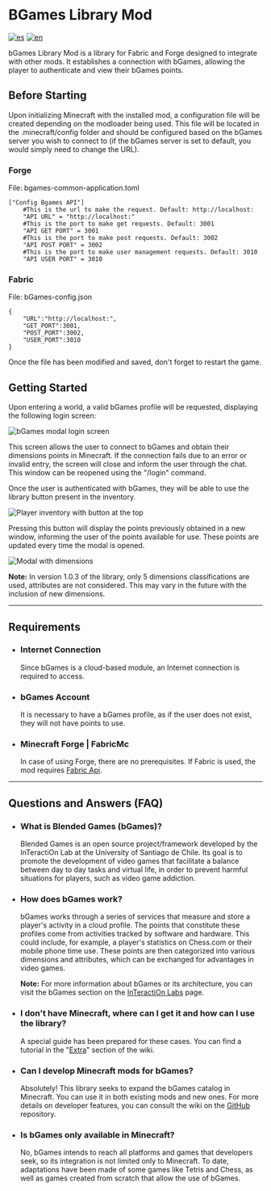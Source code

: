 # BGames Library Mod
[![es](https://img.shields.io/badge/lang-es-green.svg)](./docs/README-ES.md)
[![en](https://img.shields.io/badge/lang-en-blue.svg)](./README.md)

bGames Library Mod is a library for Fabric and Forge designed to integrate with other mods. It establishes a connection with bGames, allowing the player to authenticate and view their bGames points.
## Before Starting
Upon initializing Minecraft with the installed mod, a configuration file will be created depending on the modloader being used. This file will be located in the .minecraft/config folder and should be configured based on the bGames server you wish to connect to (if the bGames server is set to default, you would simply need to change the URL).

### Forge
File: bgames-common-application.toml

    ["Config Bgames API"]
        #This is the url to make the request. Default: http://localhost:
        "API URL" = "http://localhost:"
        #This is the port to make get requests. Default: 3001
        "API GET PORT" = 3001
        #This is the port to make post requests. Default: 3002
        "API POST PORT" = 3002
        #This is the port to make user management requests. Default: 3010
        "API USER PORT" = 3010

### Fabric
File: bGames-config.json

    {
        "URL":"http://localhost:",
        "GET_PORT":3001,
        "POST_PORT":3002,
        "USER_PORT":3010
    }

Once the file has been modified and saved, don't forget to restart the game.

## Getting Started
Upon entering a world, a valid bGames profile will be requested, displaying the following login screen:

![bGames modal login screen](https://drive.google.com/uc?export=view&id=1AJ1Xfk4d5Xty88Yfup73VBMm5RyqbFpN)

This screen allows the user to connect to bGames and obtain their dimensions points in Minecraft. If the connection fails due to an error or invalid entry, the screen will close and inform the user through the chat. This window can be reopened using the "/login" command. 

Once the user is authenticated with bGames, they will be able to use the library button present in the inventory.

![Player inventory with button at the top](https://drive.google.com/uc?export=view&id=1O8BM-daC16On-hyt3umy52oSQ3RzO32K)

Pressing this button will display the points previously obtained in a new window, informing the user of the points available for use. These points are updated every time the modal is opened.

![Modal with dimensions](https://drive.google.com/uc?export=view&id=15WxeedXBPX0Pjoh9YdkHIQ6xtXDrhELl)

**Note:** In version 1.0.3 of the library, only 5 dimensions classifications are used, attributes are not considered. This may vary in the future with the inclusion of new dimensions.

---

## Requirements
* ### **Internet Connection**
    Since bGames is a cloud-based module, an Internet connection is required to access.
* ### **bGames Account**
    It is necessary to have a bGames profile, as if the user does not exist, they will not have points to use.
* ### **Minecraft Forge | FabricMc**
    In case of using Forge, there are no prerequisites. If Fabric is used, the mod requires [Fabric Api](https://www.curseforge.com/minecraft/mc-mods/fabric-api).

---

## Questions and Answers (FAQ)

* ### **What is Blended Games (bGames)?**

    Blended Games is an open source project/framework developed by the InTeractiOn Lab at the University of Santiago de Chile. Its goal is to promote the development of video games that facilitate a balance between day to day tasks and virtual life, in order to prevent harmful situations for players, such as video game addiction.

* ### **How does bGames work?**

    bGames works through a series of services that measure and store a player's activity in a cloud profile. The points that constitute these profiles come from activities tracked by software and hardware. This could include, for example, a player's statistics on Chess.com or their mobile phone time use. These points are then categorized into various dimensions and attributes, which can be exchanged for advantages in video games.

    **Note:** For more information about bGames or its architecture, you can visit the bGames section on the [InTeractiOn Labs](https://bgames.interaction-lab.info/publications)  page.

* ### I don't have Minecraft, where can I get it and how can I use the library?
    A special guide has been prepared for these cases. You can find a tutorial in the "[Extra](https://github.com/Gsimken/BGames-Minecraft-Library/wiki/Extra:-Minecraft-and-Mods-Installation-Tutorial)" section of the wiki.

* ### **Can I develop Minecraft mods for bGames?**
    Absolutely! This library seeks to expand the bGames catalog in Minecraft. You can use it in both existing mods and new ones. For more details on developer features, you can consult the wiki on the [GitHub](https://github.com/Gsimken/BGames-Minecraft-Library/wiki) repository.

* ### **Is bGames only available in Minecraft?**
    No, bGames intends to reach all platforms and games that developers seek, so its integration is not limited only to Minecraft. To date, adaptations have been made of some games like Tetris and Chess, as well as games created from scratch that allow the use of bGames.
